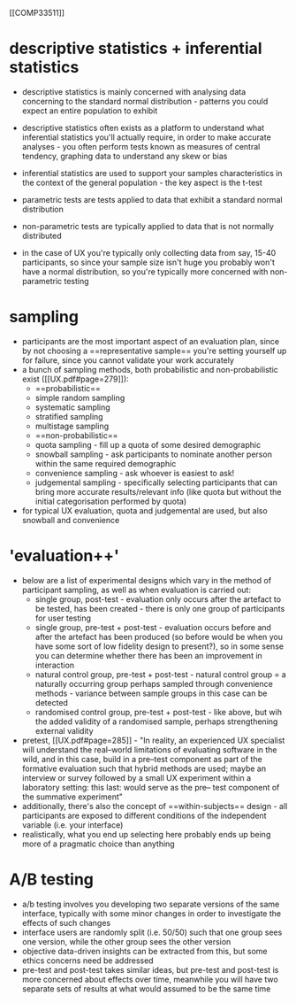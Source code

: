 [[COMP33511]]

# descriptive statistics + inferential statistics
- descriptive statistics is mainly concerned with analysing data concerning to the standard normal distribution - patterns you could expect an entire population to exhibit
- descriptive statistics often exists as a platform to understand what inferential statistics you'll actually require, in order to make accurate analyses - you often perform tests known as measures of central tendency, graphing data to understand any skew or bias

- inferential statistics are used to support your samples characteristics in the context of the general population - the key aspect is the t-test
- parametric tests are tests applied to data that exhibit a standard normal distribution
- non-parametric tests are typically applied to data that is not normally distributed
- in the case of UX you're typically only collecting data from say, 15-40 participants, so since your sample size isn't huge you probably won't have a normal distribution, so you're typically more concerned with non-parametric testing

# sampling
- participants are the most important aspect of an evaluation plan, since by not choosing a ==representative sample== you're setting yourself up for failure, since you cannot validate your work accurately
- a bunch of sampling methods, both probabilistic and non-probabilistic exist ([[UX.pdf#page=279]]):
	- ==probabilistic==
	- simple random sampling
	- systematic sampling
	- stratified sampling
	- multistage sampling
	- ==non-probabilistic==
	- quota sampling - fill up a quota of some desired demographic
	- snowball sampling - ask participants to nominate another person within the same required demographic
	- convenience sampling - ask whoever is easiest to ask!
	- judgemental sampling - specifically selecting participants that can bring more accurate results/relevant info (like quota but without the initial categorisation performed by quota)
- for typical UX evaluation, quota and judgemental are used, but also snowball and convenience

# 'evaluation++'
- below are a list of experimental designs which vary in the method of participant sampling, as well as when evaluation is carried out:
	- single group, post-test - evaluation only occurs after the artefact to be tested, has been created - there is only one group of participants for user testing
	- single group, pre-test + post-test - evaluation occurs before and after the artefact has been produced (so before would be when you have some sort of low fidelity design to present?), so in some sense you can determine whether there has been an improvement in interaction
	- natural control group, pre-test + post-test - natural control group = a naturally occurring group perhaps sampled through convenience methods - variance between sample groups in this case can be detected
	- randomised control group, pre-test + post-test - like above, but wih the added validity of a randomised sample, perhaps strengthening external validity
- pretest, [[UX.pdf#page=285]] - "In reality, an experienced UX specialist will understand the real–world limitations of evaluating software in the wild, and in this case, build in a pre–test component as part of the formative evaluation such that hybrid methods are used; maybe an interview or survey followed by a small UX experiment within a laboratory setting: this last: would serve as the pre– test component of the summative experiment"
- additionally, there's also the concept of ==within-subjects== design - all participants are exposed to different conditions of the independent variable (i.e. your interface)
- realistically, what you end up selecting here probably ends up being more of a pragmatic choice than anything

# A/B testing
- a/b testing involves you developing two separate versions of the same interface, typically with some minor changes in order to investigate the effects of such changes
- interface users are randomly split (i.e. 50/50) such that one group sees one version, while the other group sees the other version
- objective data-driven insights can be extracted from this, but some ethics concerns need be addressed
- pre-test and post-test takes similar ideas, but pre-test and post-test is more concerned about effects over time, meanwhile you will have two separate sets of results at what would assumed to be the same time